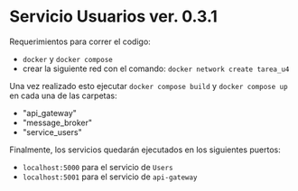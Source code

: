 # Servicio Usuarios ver. 0.3.1

Requerimientos para correr el codigo:
- ```docker``` y ```docker compose```
- crear la siguiente red con el comando: ```docker network create tarea_u4```

Una vez realizado esto ejecutar ```docker compose build``` y ```docker compose up``` en cada una de las carpetas:
- "api_gateway"
- "message_broker"
- "service_users"

Finalmente, los servicios quedarán ejecutados en los siguientes puertos:
- ```localhost:5000``` para el servicio de ```Users```
- ```localhost:5001``` para el servicio de ```api-gateway```